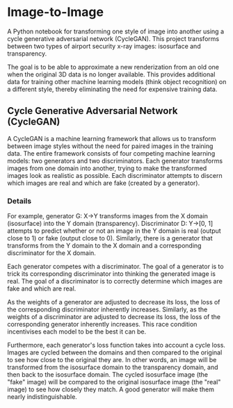 # Image-to-Image

A Python notebook for transforming one style of image into another using a cycle generative adversarial network (CycleGAN). This project transforms between two types of airport security x-ray images: isosurface and transparency.

The goal is to be able to approximate a new renderization from an old one when the original 3D data is no longer available. This provides additional data for training other machine learning models (think object recognition) on a different style, thereby eliminating the need for expensive training data.

## Cycle Generative Adversarial Network (CycleGAN)

A CycleGAN is a machine learning framework that allows us to transform between image styles without the need for paired images in the training data. The entire framework consists of four competing machine learning models: two generators and two discriminators. Each generator transforms images from one domain into another, trying to make the transformed images look as realistic as possible. Each discriminator attempts to discern which images are real and which are fake (created by a generator).

### Details

For example, generator G: X->Y transforms images from the X domain (isosurface) into the Y domain (transparency). Discriminator D: Y->[0, 1] attempts to predict whether or not an image in the Y domain is real (output close to 1) or fake (output close to 0). Similarly, there is a generator that transforms from the Y domain to the X domain and a corresponding discriminator for the X domain.

Each generator competes with a discriminator. The goal of a generator is to trick its corresponding discriminator into thinking the generated image is real. The goal of a discriminator is to correctly determine which images are fake and which are real.

As the weights of a generator are adjusted to decrease its loss, the loss of the corresponding discriminator inherently increases. Similarly, as the weights of a discriminator are adjusted to decrease its loss, the loss of the corresponding generator inherently increases. This race condition incentivises each model to be the best it can be.

Furthermore, each generator's loss function takes into account a cycle loss. Images are cycled between the domains and then compared to the original to see how close to the original they are. In other words, an image will be transformed from the isosurface domain to the transparency domain, and then back to the isosurface domain. The cycled isosurface image (the "fake" image) will be compared to the original isosurface image (the "real" image) to see how closely they match. A good generator will make them nearly indistinguishable.
